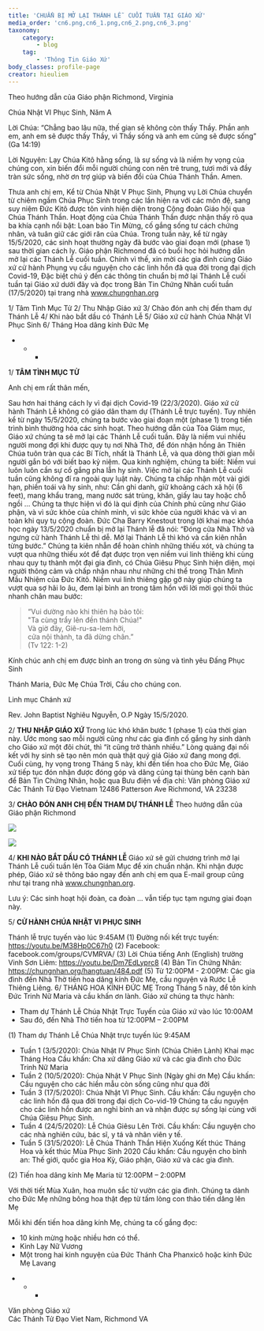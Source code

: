 ```yaml
---
title: 'CHUẨN BỊ MỞ LẠI THÁNH LỄ  CUỐI TUẦN TẠI GIÁO XỨ'
media_order: 'cn6.png,cn6_1.png,cn6_2.png,cn6_3.png'
taxonomy:
    category:
        - blog
    tag:
        - 'Thông Tin Giáo Xứ'
body_classes: profile-page
creator: hieuliem
---
```


Theo hướng dẫn của Giáo phận Richmond, Virginia

Chúa Nhật VI Phục Sinh, Năm A 
 
Lời Chúa: “Chẳng bao lâu nữa, thế gian sẽ không còn thấy Thầy. Phần anh em, anh em sẽ được thấy Thầy, vì Thầy sống và anh em cũng sẽ được sống” (Ga 14:19)
 
Lời Nguyện: Lạy Chúa Kitô hằng sống, là sự sống và là niềm hy vọng của chúng con, xin biến đổi mỗi người chúng con nên trẻ trung, tươi mới và đầy tràn sức sống, nhờ ơn trợ giúp và biến đổi của Chúa Thánh Thần. Amen.

Thưa anh chị em,
Kể từ Chúa Nhật V Phục Sinh, Phụng vụ Lời Chúa chuyển từ chiêm ngắm Chúa Phục Sinh trong các lần hiện ra với các môn đệ, sang suy niệm Đức Kitô được tôn vinh hiện diện trong Cộng đoàn Giáo hội qua Chúa Thánh Thần. Hoạt động của Chúa Thánh Thần được nhận thấy rõ qua ba khía cạnh nổi bật: Loan báo Tin Mừng, cố gắng sống tư cách chứng nhân, và tuân giữ các giới răn của Chúa. Trong tuần này, kể từ ngày 15/5/2020, các sinh hoạt thường ngày đã bước vào giai đoạn mới (phase 1) sau thời gian cách ly. Giáo phận Richmond đã có buổi học hỏi hướng dẫn mở lại các Thánh Lễ cuối tuần. Chính vì thế,  xin mời các gia đình cùng Giáo xứ cử hành Phụng vụ cầu nguyện cho các linh hồn đã qua đời trong đại dịch Covid-19, Đặc biệt chú ý đến các thông tin chuẩn bị mở lại Thánh Lễ cuối tuần tại Giáo xứ dưới đây và đọc trong Bản Tin Chứng Nhân cuối tuần (17/5/2020) tại trang nhà www.chungnhan.org 
 
1/ Tâm Tình Mục Tử
2/ Thu Nhập Giáo xứ
3/ Chào đón anh chị đến tham dự Thánh Lễ
4/ Khi nào bắt dầu có Thánh Lễ
5/ Giáo xứ cử hành Chúa Nhật VI Phục Sinh
6/ Tháng Hoa dâng kính Đức Mẹ
 
+ + +
 
1/ **TÂM TÌNH MỤC TỬ**
 
Anh chị em rất thân mến,
 
Sau hơn hai tháng cách ly vì đại dịch Covid-19 (22/3/2020). Giáo xứ cử hành Thánh Lễ không có giáo dân tham dự (Thánh Lễ trực tuyến). Tuy nhiên kể từ ngày 15/5/2020, chúng ta bước vào giai đoạn một (phase 1) trong tiến trình bình thường hóa các sinh hoạt. Theo hướng dẫn của Tòa Giám mục, Giáo xứ chúng ta sẽ mở lại các Thánh Lễ cuối tuần. Đây là niềm vui nhiều người mong đợi khi được quy tụ nơi Nhà Thờ, để đón nhận hồng ân Thiên Chúa tuôn tràn qua các Bí Tích, nhất là Thánh Lễ, và qua dòng thời gian mỗi người gắn bó với biết bao kỷ niệm. Qua kinh nghiệm, chúng ta biết: Niềm vui luôn luôn cần sự cố gắng pha lẫn hy sinh. Việc mở lại các Thánh Lễ cuối tuần cũng không đí ra ngoài quy luật này. Chúng ta chấp nhận một vài giới hạn, phiền toái và hy sinh, như: Cần ghi danh, giữ khoảng cách xã hội (6 feet), mang khẩu trang, mang nước sát trùng, khăn, giấy lau tay hoặc chỗ ngồi … Chúng ta thực hiện vì đó là qui định của Chính phủ cũng như Giáo phận, và vì sức khỏe của chính mình, vì sức khỏe của người khác và vì an toàn khi quy tụ cộng đoàn. Đức Cha Barry Knestout trong lời khai mạc khóa học ngày 13/5/2020 chuẩn bị mở lại Thánh lễ đã nói: “Đóng cửa Nhà Thờ và ngưng cử hành Thánh Lễ thì dễ. Mở lại Thánh Lễ thì khó và cần kiên nhẫn từng bước.” Chúng ta kiên nhẫn để hoàn chỉnh những thiếu xót, và chúng ta vượt qua những thiếu xót để đạt được trọn vẹn niềm vui linh thiêng khi cùng nhau quy tụ thành một đại gia đình, có Chúa Giêsu Phục Sinh hiện diện, mọi người thông cảm và chấp nhận nhau như những chi thể trong Thân Mình Mầu Nhiệm của Đức Kitô. Niềm vui linh thiêng gặp gỡ này giúp chúng ta vượt qua sợ hãi lo âu, đem lại bình an trong tâm hồn với lời mời gọi thôi thúc nhanh chân mau bước:
 
> “Vui dường nào khi thiên hạ bảo tôi:<br>
> "Ta cùng trẩy lên đền thánh Chúa!"<br>
> Và giờ đây, Giê-ru-sa-lem hỡi,<br>
> cửa nội thành, ta đã dừng chân.”<br>
> (Tv 122: 1-2)
 
Kính chúc anh chị em được bình an trong ơn sủng và tình yêu Đấng Phục Sinh
 
Thánh Maria, Đức Mẹ Chúa Trời,
Cầu cho chúng con.
 
Linh mục Chánh xứ
 
Rev. John Baptist Nghiêu Nguyễn, O.P
Ngày 15/5/2020.

2/ **THU NHẬP GIÁO XỨ**
Trong lúc khó khăn bước 1 (phase 1) của thời gian này. Ước mong sao mỗi người cũng như các gia đình cố gắng hy sinh dành cho Giáo xứ một đôi chút, thì “ít cũng trở thành nhiều.” Lòng quảng đại nối kết với hy sinh sẽ tạo nên món quà thật quý giá Giáo xứ đang mong đợi. Cuối cùng, hy vọng trong Tháng 5 này, khi đến tiến hoa cho Đức Mẹ, Giáo xứ tiếp tục đón nhận được đóng góp và dâng cúng tại thùng bên cạnh bàn để Bản Tin Chứng Nhân, hoặc qua Bưu điện về địa chỉ:
Văn phòng Giáo xứ Các Thánh Tử Đạo Vietnam
12486 Patterson Ave
Richmond, VA 23238
  
3/ **CHÀO ĐÓN ANH CHỊ ĐẾN THAM DỰ THÁNH LỄ**
Theo hướng dẫn của Giáo phận Richmond

 ![](cn6_1.png?classes=img-fluid)

 ![](cn6_2.png?classes=img-fluid&quality=50)
 
4/ **KHI NÀO BẮT DẦU CÓ THÁNH LỄ**
Giáo xứ sẽ gửi chương trình mở lại Thánh Lễ cuối tuần lên Tòa Giám Mục để xin chuẩn nhận. Khi nhận được phép,  Giáo xứ sẽ thông báo ngay đến anh chị em qua E-mail group cũng như tại trang nhà www.chungnhan.org.
 
Lưu ý:  Các sinh hoạt hội đoàn, ca đoàn … vẫn tiếp tục tạm ngưng giai đoạn này.

5/ **CỬ HÀNH CHÚA NHẬT VI PHỤC SINH**

 
Thánh lễ trực tuyến vào lúc 9:45AM
(1) Đường nối kết trực tuyến:  https://youtu.be/M38Hp0C67h0
(2) Facebook:  facebook.com/groups/CVMRVA/
(3) Lời Chúa tiếng Anh (English) trường Vinh Sơn Liêm:  https://youtu.be/Dm7EdLyprc8
(4) Bản Tin Chứng Nhân:  https://chungnhan.org/hangtuan/484.pdf
(5) Từ 12:00PM - 2:00PM: Các gia đình đến Nhà Thờ tiến hoa dâng kính Đức Mẹ, cầu nguyện và Rước Lễ Thiêng Liêng.
6/ THÁNG HOA  KÍNH ĐỨC MẸ
Trong Tháng 5 này, để tôn kính Đức Trinh Nữ Maria và cầu khấn ơn lành. Giáo xứ chúng ta thực hành:
 - Tham dự Thánh Lễ Chúa Nhật Trực Tuyến của Giáo xứ vào lúc 10:00AM
- Sau đó, đến Nhà Thờ tiến hoa từ 12:00PM – 2:00PM
 
 (1) Tham dự Thánh Lễ Chúa Nhật trực tuyến lúc 9:45AM
 
- Tuần 1 (3/5/2020): Chúa Nhật IV Phục Sinh (Chúa Chiên Lành)
Khai mạc Tháng Hoa
Cầu khấn: Cha xứ dâng Giáo xứ và các gia đình cho Đức Trinh Nữ Maria
- Tuần 2 (10/5/2020): Chúa Nhật V Phục Sinh (Ngày ghi ơn Mẹ)
Cầu khấn: Cầu nguyện cho các hiền mẫu còn sống cũng như qua đời
- Tuần 3 (17/5/2020): Chúa Nhật VI Phục Sinh.
Cầu khấn: Cầu nguyện cho các linh hồn đã qua đời trong đại dịch Co-vid-19
Chúng ta cầu nguyện cho các linh hồn được an nghỉ bình an và nhận được sự sống lại cùng với Chúa Giêsu Phục Sinh.
- Tuần 4 (24/5/2020): Lễ Chúa Giêsu Lên Trời.
Cầu khấn: Cầu nguyện cho các nhà nghiên cứu, bác sĩ, y tá và nhân viên y tế.
- Tuần 5 (31/5/2020): Lễ Chúa Thánh Thần Hiện Xuống
Kết thúc Tháng Hoa và kết thúc Mùa Phục Sinh 2020
Cầu khấn: Cầu nguyện cho bình an: Thế giới,  quốc gia Hoa Kỳ, Giáo phận, Giáo xứ và các gia đình.
 
(2) Tiến hoa dâng kính Mẹ Maria từ 12:00PM – 2:00PM
 
Với thời tiết Mùa Xuân, hoa muôn sắc từ vườn các gia đình. Chúng ta dành cho Đức Mẹ những bông hoa thật đẹp từ tấm lòng con thảo tiến dâng lên Mẹ
 
Mỗi khi đến tiến hoa dâng kính Mẹ, chúng ta cố gắng đọc:
- 10 kinh mừng hoặc nhiều hơn có thể.
- Kinh Lạy Nữ Vương
- Một trong hai kinh nguyện của Đức Thánh Cha Phanxicô
hoặc kinh Đức Mẹ Lavang
 
+ + +
 
Văn phòng Giáo xứ<br>
Các Thánh Tử Đạo Viet Nam, Richmond VA
